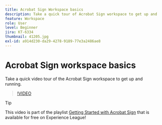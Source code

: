 ```yaml
---
title: Acrobat Sign Workspace basics
description: Take a quick tour of Acrobat Sign workspace to get up and running
feature: Workspace
role: User
level: Beginner
jira: KT-6334
thumbnail: 41205.jpg
exl-id: a914d230-da29-4278-9189-77e3a2486ae8
---
```

# Acrobat Sign workspace basics

Take a quick video tour of the Acrobat Sign workspace to get up and running.

>[!VIDEO](https://video.tv.adobe.com/v/41205?quality=12&learn=on&hidetitle=true)

>[!TIP]
>
>This video is part of the playlist [Getting Started with Acrobat Sign](https://experienceleague.adobe.com/en/playlists/acrobat-sign-get-started-business-users) that is available for free on Experience League!

